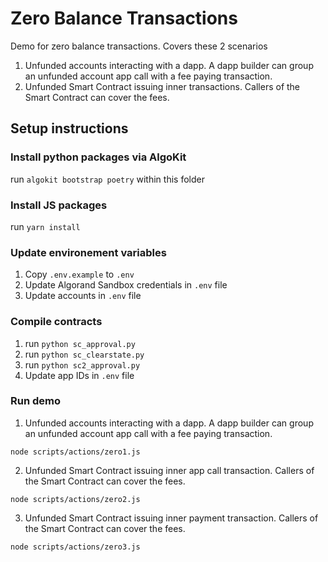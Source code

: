 # Zero Balance Transactions

Demo for zero balance transactions. Covers these 2 scenarios

1. Unfunded accounts interacting with a dapp. A dapp builder can group an unfunded account app call with a fee paying transaction.
2. Unfunded Smart Contract issuing inner transactions. Callers of the Smart Contract can cover the fees.

## Setup instructions

### Install python packages via AlgoKit
run `algokit bootstrap poetry` within this folder

### Install JS packages
run `yarn install`

### Update environement variables
1. Copy `.env.example` to `.env`
2. Update Algorand Sandbox credentials in `.env` file
3. Update accounts in `.env` file

### Compile contracts
1. run `python sc_approval.py`
2. run `python sc_clearstate.py`
3. run `python sc2_approval.py`
4. Update app IDs in `.env` file

### Run demo
1. Unfunded accounts interacting with a dapp. A dapp builder can group an unfunded account app call with a fee paying transaction.
```
node scripts/actions/zero1.js
```
2. Unfunded Smart Contract issuing inner app call transaction. Callers of the Smart Contract can cover the fees.
```
node scripts/actions/zero2.js
```
3. Unfunded Smart Contract issuing inner payment transaction. Callers of the Smart Contract can cover the fees.
```
node scripts/actions/zero3.js
```